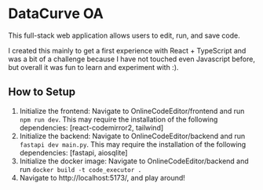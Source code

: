 # DataCurve OA

This full-stack web application allows users to edit, run, and save code. 

I created this mainly to get a first experience with React + TypeScript and was a bit of a challenge because I have not touched even Javascript before, but overall it was fun to learn and experiment with :).

## How to Setup
1. Initialize the frontend: Navigate to OnlineCodeEditor/frontend and run `npm run dev`. This may require the installation of the following dependencies: [react-codemirror2, tailwind]
2. Initialize the backend: Navigate to OnlineCodeEditor/backend and run `fastapi dev main.py`. This may require the installation of the following dependencies: [fastapi, aiosqlite]
3. Initialize the docker image: Navigate to OnlineCodeEditor/backend and run `docker build -t code_executor .`
4. Navigate to http://localhost:5173/, and play around!
